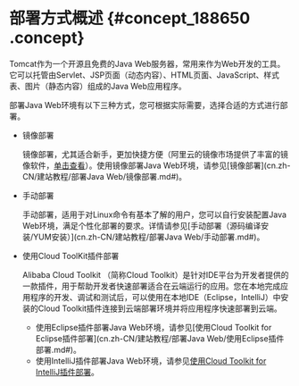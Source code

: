 # 部署方式概述 {#concept_188650 .concept}

Tomcat作为一个开源且免费的Java Web服务器，常用来作为Web开发的工具。它可以托管由Servlet、JSP页面（动态内容）、HTML页面、JavaScript、样式表、图片（静态内容）组成的Java Web应用程序。

部署Java Web环境有以下三种方式，您可根据实际需要，选择合适的方式进行部署。

-   镜像部署

    镜像部署，尤其适合新手，更加快捷方便（阿里云的镜像市场提供了丰富的镜像软件，[单击查看](https://market.aliyun.com/software)）。使用镜像部署Java Web环境，请参见[镜像部署](cn.zh-CN/建站教程/部署Java Web/镜像部署.md#)。

-   手动部署

    手动部署，适用于对Linux命令有基本了解的用户，您可以自行安装配置Java Web环境，满足个性化部署的要求。详情请参见[手动部署（源码编译安装/YUM安装）](cn.zh-CN/建站教程/部署Java Web/手动部署.md#)。

-   使用Cloud ToolKit插件部署

    Alibaba Cloud Toolkit （简称Cloud Toolkit）是针对IDE平台为开发者提供的一款插件，用于帮助开发者快速部署适合在云端运行的应用。您在本地完成应用程序的开发、调试和测试后，可以使用在本地IDE（Eclipse，IntelliJ）中安装的Cloud Toolkit插件连接到云端部署环境并将应用程序快速部署到云端。

    -   使用Eclipse插件部署Java Web环境，请参见[使用Cloud Toolkit for Eclipse插件部署](cn.zh-CN/建站教程/部署Java Web/使用Eclipse插件部署.md#)。
    -   使用IntelliJ插件部署Java Web环境，请参见[使用Cloud Toolkit for IntelliJ插件部署](https://help.aliyun.com/document_detail/98763.html)。

